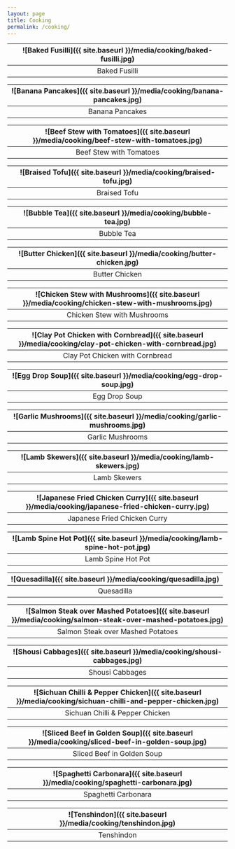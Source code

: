 ```yaml
---
layout: page
title: Cooking
permalink: /cooking/
---
```


![Baked Fusilli]({{ site.baseurl }}/media/cooking/baked-fusilli.jpg) |
:----------: |
Baked Fusilli |

![Banana Pancakes]({{ site.baseurl }}/media/cooking/banana-pancakes.jpg) |
:----------: |
Banana Pancakes |

![Beef Stew with Tomatoes]({{ site.baseurl }}/media/cooking/beef-stew-with-tomatoes.jpg) |
:----------: |
Beef Stew with Tomatoes |

![Braised Tofu]({{ site.baseurl }}/media/cooking/braised-tofu.jpg) |
:----------: |
Braised Tofu |

![Bubble Tea]({{ site.baseurl }}/media/cooking/bubble-tea.jpg) |
:----------: |
Bubble Tea |

![Butter Chicken]({{ site.baseurl }}/media/cooking/butter-chicken.jpg) |
:----------: |
Butter Chicken |

![Chicken Stew with Mushrooms]({{ site.baseurl }}/media/cooking/chicken-stew-with-mushrooms.jpg) |
:----------: |
Chicken Stew with Mushrooms |

![Clay Pot Chicken with Cornbread]({{ site.baseurl }}/media/cooking/clay-pot-chicken-with-cornbread.jpg) |
:----------: |
Clay Pot Chicken with Cornbread |

![Egg Drop Soup]({{ site.baseurl }}/media/cooking/egg-drop-soup.jpg) |
:----------: |
Egg Drop Soup |

![Garlic Mushrooms]({{ site.baseurl }}/media/cooking/garlic-mushrooms.jpg) |
:----------: |
Garlic Mushrooms |

![Lamb Skewers]({{ site.baseurl }}/media/cooking/lamb-skewers.jpg) |
:----------: |
Lamb Skewers |

![Japanese Fried Chicken Curry]({{ site.baseurl }}/media/cooking/japanese-fried-chicken-curry.jpg) |
:----------: |
Japanese Fried Chicken Curry |

![Lamb Spine Hot Pot]({{ site.baseurl }}/media/cooking/lamb-spine-hot-pot.jpg) |
:----------: |
Lamb Spine Hot Pot |

![Quesadilla]({{ site.baseurl }}/media/cooking/quesadilla.jpg) |
:----------: |
Quesadilla |

![Salmon Steak over Mashed Potatoes]({{ site.baseurl }}/media/cooking/salmon-steak-over-mashed-potatoes.jpg) |
:----------: |
Salmon Steak over Mashed Potatoes |

![Shousi Cabbages]({{ site.baseurl }}/media/cooking/shousi-cabbages.jpg) |
:----------: |
Shousi Cabbages |

![Sichuan Chilli & Pepper Chicken]({{ site.baseurl }}/media/cooking/sichuan-chilli-and-pepper-chicken.jpg) |
:----------: |
Sichuan Chilli & Pepper Chicken |

![Sliced Beef in Golden Soup]({{ site.baseurl }}/media/cooking/sliced-beef-in-golden-soup.jpg) |
:----------: |
Sliced Beef in Golden Soup |

![Spaghetti Carbonara]({{ site.baseurl }}/media/cooking/spaghetti-carbonara.jpg) |
:----------: |
Spaghetti Carbonara |

![Tenshindon]({{ site.baseurl }}/media/cooking/tenshindon.jpg) |
:----------: |
Tenshindon |
